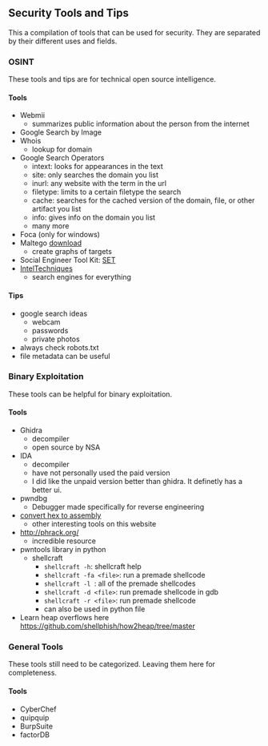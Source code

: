 ## Security Tools and Tips
This a compilation of tools that can be used for security. They are separated by their different uses and fields. 
### OSINT
These tools and tips are for technical open source intelligence.
#### Tools
- Webmii 
    - summarizes public information about the person from the internet
- Google Search by Image
- Whois 
    - lookup for domain
- Google Search Operators
    - intext: looks for appearances in the text
    - site: only searches the domain you list
    - inurl: any website with the term in the url
    - filetype: limits to a certain filetype the search 
    - cache: searches for the cached version of the domain, file, or other artifact you list
    - info: gives info on the domain you list
    - many more
- Foca (only for windows)
- Maltego [download](https://www.maltego.com/downloads/)
    - create graphs of targets
- Social Engineer Tool Kit: [SET](https://github.com/trustedsec/social-engineer-toolkit)
- [IntelTechniques](https://inteltechniques.com/)
    - search engines for everything
#### Tips
- google search ideas 
    - webcam
    - passwords
    - private photos
- always check robots.txt
- file metadata can be useful

### Binary Exploitation
These tools can be helpful for binary exploitation.
#### Tools 
- Ghidra 
  - decompiler
  - open source by NSA
- IDA
  - decompiler 
  - have not personally used the paid version
  - I did like the unpaid version better than ghidra. It definetly has a better ui. 
- pwndbg
  - Debugger made specifically for reverse engineering
- [convert hex to assembly](https://defuse.ca/online-x86-assembler.htm#disassembly)
  - other interesting tools on this website
- http://phrack.org/
  - incredible resource
- pwntools library in python
  - shellcraft 
    - `shellcraft -h`: shellcraft help
    - `shellcraft -fa <file>`: run a premade shellcode
    - `shellcraft -l `: all of the premade shellcodes
    - `shellcraft -d <file>`: run premade shellcode in gdb
    - `shellcraft -r <file>`: run premade shellcode
    - can also be used in python file
- Learn heap overflows here https://github.com/shellphish/how2heap/tree/master 
  
### General Tools 
These tools still need to be categorized. Leaving them here for completeness.
#### Tools 
- CyberChef 
- quipquip
- BurpSuite
- factorDB

